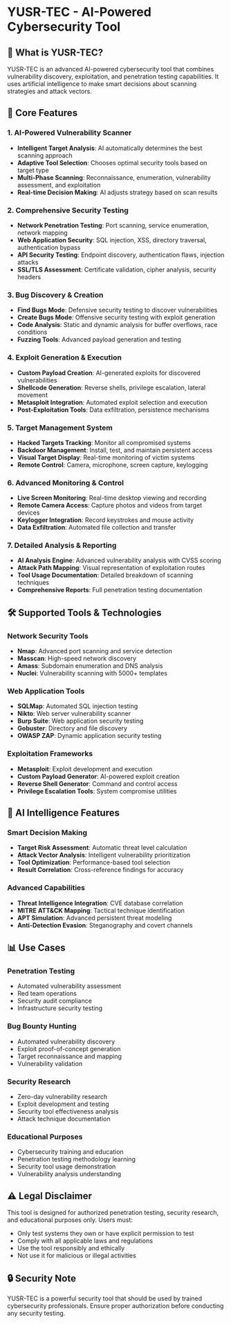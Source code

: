 
# YUSR-TEC - AI-Powered Cybersecurity Tool

## 🤖 What is YUSR-TEC?

YUSR-TEC is an advanced AI-powered cybersecurity tool that combines vulnerability discovery, exploitation, and penetration testing capabilities. It uses artificial intelligence to make smart decisions about scanning strategies and attack vectors.

## 🎯 Core Features

### 1. AI-Powered Vulnerability Scanner
- **Intelligent Target Analysis**: AI automatically determines the best scanning approach
- **Adaptive Tool Selection**: Chooses optimal security tools based on target type
- **Multi-Phase Scanning**: Reconnaissance, enumeration, vulnerability assessment, and exploitation
- **Real-time Decision Making**: AI adjusts strategy based on scan results

### 2. Comprehensive Security Testing
- **Network Penetration Testing**: Port scanning, service enumeration, network mapping
- **Web Application Security**: SQL injection, XSS, directory traversal, authentication bypass
- **API Security Testing**: Endpoint discovery, authentication flaws, injection attacks
- **SSL/TLS Assessment**: Certificate validation, cipher analysis, security headers

### 3. Bug Discovery & Creation
- **Find Bugs Mode**: Defensive security testing to discover vulnerabilities
- **Create Bugs Mode**: Offensive security testing with exploit generation
- **Code Analysis**: Static and dynamic analysis for buffer overflows, race conditions
- **Fuzzing Tools**: Advanced payload generation and testing

### 4. Exploit Generation & Execution
- **Custom Payload Creation**: AI-generated exploits for discovered vulnerabilities
- **Shellcode Generation**: Reverse shells, privilege escalation, lateral movement
- **Metasploit Integration**: Automated exploit selection and execution
- **Post-Exploitation Tools**: Data exfiltration, persistence mechanisms

### 5. Target Management System
- **Hacked Targets Tracking**: Monitor all compromised systems
- **Backdoor Management**: Install, test, and maintain persistent access
- **Visual Target Display**: Real-time monitoring of victim systems
- **Remote Control**: Camera, microphone, screen capture, keylogging

### 6. Advanced Monitoring & Control
- **Live Screen Monitoring**: Real-time desktop viewing and recording
- **Remote Camera Access**: Capture photos and videos from target devices
- **Keylogger Integration**: Record keystrokes and mouse activity
- **Data Exfiltration**: Automated file collection and transfer

### 7. Detailed Analysis & Reporting
- **AI Analysis Engine**: Advanced vulnerability analysis with CVSS scoring
- **Attack Path Mapping**: Visual representation of exploitation routes
- **Tool Usage Documentation**: Detailed breakdown of scanning techniques
- **Comprehensive Reports**: Full penetration testing documentation

## 🛠️ Supported Tools & Technologies

### Network Security Tools
- **Nmap**: Advanced port scanning and service detection
- **Masscan**: High-speed network discovery
- **Amass**: Subdomain enumeration and DNS analysis
- **Nuclei**: Vulnerability scanning with 5000+ templates

### Web Application Tools
- **SQLMap**: Automated SQL injection testing
- **Nikto**: Web server vulnerability scanner
- **Burp Suite**: Web application security testing
- **Gobuster**: Directory and file discovery
- **OWASP ZAP**: Dynamic application security testing

### Exploitation Frameworks
- **Metasploit**: Exploit development and execution
- **Custom Payload Generator**: AI-powered exploit creation
- **Reverse Shell Generator**: Command and control access
- **Privilege Escalation Tools**: System compromise utilities

## 🧠 AI Intelligence Features

### Smart Decision Making
- **Target Risk Assessment**: Automatic threat level calculation
- **Attack Vector Analysis**: Intelligent vulnerability prioritization
- **Tool Optimization**: Performance-based tool selection
- **Result Correlation**: Cross-reference findings for accuracy

### Advanced Capabilities
- **Threat Intelligence Integration**: CVE database correlation
- **MITRE ATT&CK Mapping**: Tactical technique identification
- **APT Simulation**: Advanced persistent threat modeling
- **Anti-Detection Evasion**: Steganography and covert channels

## 📊 Use Cases

### Penetration Testing
- Automated vulnerability assessment
- Red team operations
- Security audit compliance
- Infrastructure security testing

### Bug Bounty Hunting
- Automated vulnerability discovery
- Exploit proof-of-concept generation
- Target reconnaissance and mapping
- Vulnerability validation

### Security Research
- Zero-day vulnerability research
- Exploit development and testing
- Security tool effectiveness analysis
- Attack technique documentation

### Educational Purposes
- Cybersecurity training and education
- Penetration testing methodology learning
- Security tool usage demonstration
- Vulnerability analysis understanding

## ⚠️ Legal Disclaimer

This tool is designed for authorized penetration testing, security research, and educational purposes only. Users must:

- Only test systems they own or have explicit permission to test
- Comply with all applicable laws and regulations
- Use the tool responsibly and ethically
- Not use it for malicious or illegal activities

## 🔒 Security Note

YUSR-TEC is a powerful security tool that should be used by trained cybersecurity professionals. Ensure proper authorization before conducting any security testing.
